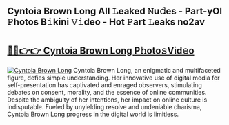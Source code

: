 ## Cyntoia Brown Long All 𝙻eaked 𝙽u𝚍es - Part-yOl 𝙿hotos B𝚒kini 𝚅𝚒deo - Hot 𝙿art 𝙻eaks no2av

# <h2><a href="http://ld6gjzc.urlbe.top/?page=Cyntoia+Brown+Long">🔗🔗👉👉 Cyntoia Brown Long P𝚑oto𝚜Vid𝚎o</a></h2>

[![Cyntoia Brown Long](https://i.imgur.com/eBuTRDB.gif)](http://ld6gjzc.urlbe.top/?page=Cyntoia+Brown+Long)
Cyntoia Brown Long, an enigmatic and multifaceted figure, defies simple understanding. Her innovative use of digital media for self-presentation has captivated and enraged observers, stimulating debates on consent, morality, and the essence of online communities. Despite the ambiguity of her intentions, her impact on online culture is indisputable. Fueled by unyielding resolve and undeniable charisma, Cyntoia Brown Long progress in the digital world is limitless.
